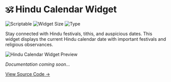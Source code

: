 # 🕉️ Hindu Calendar Widget

![Scriptable](https://img.shields.io/badge/Scriptable-Compatible-purple)
![Widget Size](https://img.shields.io/badge/Supports-Medium-blue)
![Type](https://img.shields.io/badge/Type-Cultural%20Calendar-orange)

Stay connected with Hindu festivals, tithis, and auspicious dates. This widget displays the current Hindu calendar date with important festivals and religious observances.

![Hindu Calendar Widget Preview](https://raw.githubusercontent.com/rushhiii/Scriptable-IOSWidgets/main/.src/hinduclrwear/hinduclrwear_showcase.png)

*Documentation coming soon...*

[View Source Code →](https://github.com/rushhiii/Scriptable-IOSWidgets/blob/main/HinduClrWear%20Widget/WearClrAccHindu.js)
